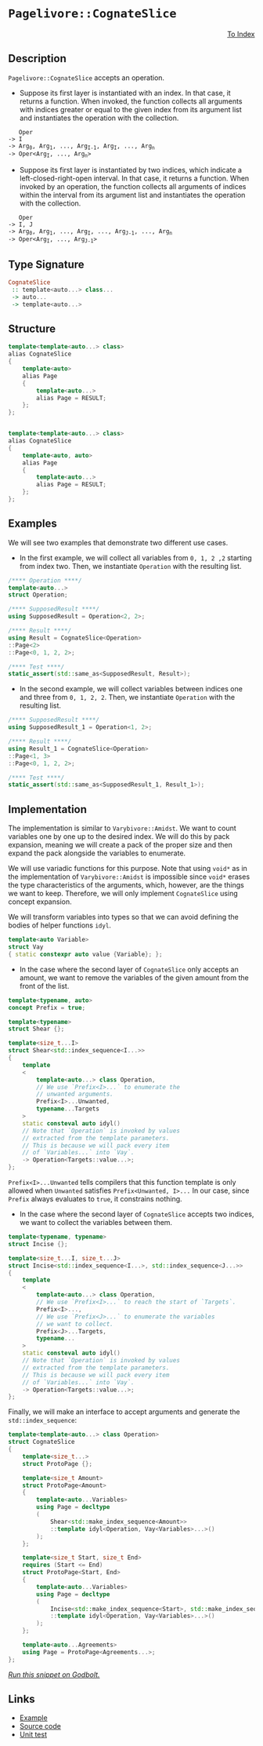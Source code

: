 <!-- Copyright 2024 Feng Mofan
SPDX-License-Identifier: Apache-2.0 -->

# `Pagelivore::CognateSlice`

<p style='text-align: right;'><a href="../../../facilities/metafunctions.md#pagelivore-cognate-slice">To Index</a></p>

## Description

`Pagelivore::CognateSlice` accepts an operation.

- Suppose its first layer is instantiated with an index.
In that case, it returns a function.
When invoked, the function collects all arguments with indices greater or equal to the given index from its argument list and instantiates the operation with the collection.

<pre><code>   Oper
-> I
-> Arg<sub>0</sub>, Arg<sub>1</sub>, ..., Arg<sub>I-1</sub>, Arg<sub>I</sub>, ..., Arg<sub>n</sub>
-> Oper&lt;Arg<sub>I</sub>, ..., Arg<sub>n</sub>&gt;</code></pre>

- Suppose its first layer is instantiated by two indices, which indicate a left-closed-right-open interval.
In that case, it returns a function.
When invoked by an operation, the function collects all arguments of indices within the interval from its argument list and instantiates the operation with the collection.

<pre><code>   Oper
-> I, J
-> Arg<sub>0</sub>, Arg<sub>1</sub>, ..., Arg<sub>I</sub>, ..., Arg<sub>J-1</sub>, ..., Arg<sub>n</sub>
-> Oper&lt;Arg<sub>I</sub>, ..., Arg<sub>J-1</sub>&gt;</code></pre>

## Type Signature

```Haskell
CognateSlice
 :: template<auto...> class...
 -> auto...
 -> template<auto...>
```

## Structure

```C++
template<template<auto...> class>
alias CognateSlice
{
    template<auto>
    alias Page
    {
        template<auto...>
        alias Page = RESULT;
    };
};


template<template<auto...> class>
alias CognateSlice
{
    template<auto, auto>
    alias Page
    {
        template<auto...>
        alias Page = RESULT;
    };
};
```

## Examples

We will see two examples that demonstrate two different use cases.

- In the first example, we will collect all variables from `0, 1, 2 ,2` starting from index two.
Then, we instantiate `Operation` with the resulting list.

```C++
/**** Operation ****/
template<auto...>
struct Operation;

/**** SupposedResult ****/
using SupposedResult = Operation<2, 2>;

/**** Result ****/
using Result = CognateSlice<Operation>
::Page<2>
::Page<0, 1, 2, 2>;

/**** Test ****/
static_assert(std::same_as<SupposedResult, Result>);
```

- In the second example, we will collect variables between indices one and three from `0, 1, 2, 2`. Then, we instantiate `Operation` with the resulting list.

```C++
/**** SupposedResult ****/
using SupposedResult_1 = Operation<1, 2>;

/**** Result ****/
using Result_1 = CognateSlice<Operation>
::Page<1, 3>
::Page<0, 1, 2, 2>;

/**** Test ****/
static_assert(std::same_as<SupposedResult_1, Result_1>);
```

## Implementation

The implementation is similar to `Varybivore::Amidst`.
We want to count variables one by one up to the desired index.
We will do this by pack expansion, meaning we will create a pack of the proper size and then expand the pack alongside the variables to enumerate.

We will use variadic functions for this purpose.
Note that using `void*` as in the implementation of `Varybivore::Amidst` is impossible since `void*` erases the type characteristics of the arguments, which, however, are the things we want to keep.
Therefore, we will only implement `CognateSlice` using concept expansion.

We will transform variables into types so that we can avoid defining the bodies of helper functions `idyl`.

```C++
template<auto Variable>
struct Vay
{ static constexpr auto value {Variable}; };
```

- In the case where the second layer of `CognateSlice` only accepts an amount, we want to remove the variables of the given amount from the front of the list.

```C++
template<typename, auto>
concept Prefix = true;

template<typename>
struct Shear {};

template<size_t...I>
struct Shear<std::index_sequence<I...>>
{
    template
    <
        template<auto...> class Operation,
        // We use `Prefix<I>...` to enumerate the
        // unwanted arguments.
        Prefix<I>...Unwanted,
        typename...Targets
    >
    static consteval auto idyl()
    // Note that `Operation` is invoked by values
    // extracted from the template parameters.
    // This is because we will pack every item
    // of `Variables...` into `Vay`.
    -> Operation<Targets::value...>;
};
```

`Prefix<I>...Unwanted` tells compilers that this function template is only allowed when `Unwanted` satisfies `Prefix<Unwanted, I>...`
In our case, since `Prefix` always evaluates to `true`, it constrains nothing.

- In the case where the second layer of `CognateSlice` accepts two indices, we want to collect the variables between them.

```C++
template<typename, typename>
struct Incise {};

template<size_t...I, size_t...J>
struct Incise<std::index_sequence<I...>, std::index_sequence<J...>>
{
    template
    <
        template<auto...> class Operation,
        // We use `Prefix<I>...` to reach the start of `Targets`.
        Prefix<I>...,
        // We use `Prefix<J>...` to enumerate the variables
        // we want to collect.
        Prefix<J>...Targets,
        typename...
    >
    static consteval auto idyl()
    // Note that `Operation` is invoked by values
    // extracted from the template parameters.
    // This is because we will pack every item
    // of `Variables...` into `Vay`.
    -> Operation<Targets::value...>;
};
```

Finally, we will make an interface to accept arguments and generate the `std::index_sequence`:

```C++
template<template<auto...> class Operation>
struct CognateSlice
{
    template<size_t...>
    struct ProtoPage {};

    template<size_t Amount>
    struct ProtoPage<Amount>
    {
        template<auto...Variables>
        using Page = decltype
        (
            Shear<std::make_index_sequence<Amount>>
            ::template idyl<Operation, Vay<Variables>...>()
        );
    };

    template<size_t Start, size_t End>
    requires (Start <= End)
    struct ProtoPage<Start, End>
    {
        template<auto...Variables>
        using Page = decltype
        (
            Incise<std::make_index_sequence<Start>, std::make_index_sequence<End-Start>>
            ::template idyl<Operation, Vay<Variables>...>()
        );
    };

    template<auto...Agreements>
    using Page = ProtoPage<Agreements...>;
};
```

[*Run this snippet on Godbolt.*](https://godbolt.org/#z:OYLghAFBqd5QCxAYwPYBMCmBRdBLAF1QCcAaPECAMzwBtMA7AQwFtMQByARg9KtQYEAysib0QXACx8BBAKoBnTAAUAHpwAMvAFYTStJg1DIApACYAQuYukl9ZATwDKjdAGFUtAK4sGIAKwA7KSuADJ4DJgAcj4ARpjEEgDMwQAOqAqETgwe3r4BaRlZAuGRMSzxiVwptpj2jgJCBEzEBLk%2BfkG19dlNLQSl0XEJycEKza3t%2BV3j/YPllaMAlLaoXsTI7BwA9ABU%2BweHR8e72yYaAIJ7BwDUACKYqa6MyHiYCjeHZ5fXJ39H3wu5yBZiSEWQ3iwNxMSTcXkctEIAE8YdhgeYwQwIV4oTC3MhxugsFRUeifocbspiJgaKpPgdAQRMCxUgYmXiCEinsw2KQbkx4ahSZc0FjHgRKdTadCkncbgRiF5MDCrJdgb9djcAGpMJH0/aM5mspjs2ECojalp4JixejCi7jRUOS0otWBCw3WaOZA3UXjTCqVLEfmCm4ANzESuh7p1xGttuVgTuKujyaSqqB5P%2B2a%2B6opAEkWfQ2IITdl9ac8znq4Cq/sbkIEJgWhXDUWTcrYZzuaxO2jLo6vM7G83gyZ3eO0xngUz26a3JkAF6YAD6BAAdJv8/bB8Omy08YSQCAIlhVCulABHJVivH5zfr0lJftAieXG4f%2BVGtnK9%2BfvHAp%2BQFfnOnZuOaqAPqivoGAoHwAPJPMQZYCKQgHAR%2B2zbDcADqmA3F4SjQgAbBoVI0ngqh3qiUGkfKqA3IwPgJB28pNuhGFYQRDAAO6GEy6D8sQwDMYICiPn%2BGHkbS1HPg%2Bci8fxmDoGhknAd2jC9g%2BAAqLTAJgBAKBxMovkBXp4D6fpMhGtAhhaeDoEitAQEsxlcVEqBMmxJokRoiEsQ0DAmHReAfBEYaoAA1spNyxHqNlKkZalcQGCpMA4MVUMQqAsGx%2BGzsaXmpC0vZMsQ4ludh2kIKFNy1fEoiEfhPHNXQtnFcgkWMWGCR6oQzKVTcqBUL5sbxvQ4mbsFGh1YIDHTTqKKkRJFxAQAtNB/nIYFeK6cJBkKMeCWYFBz4quiSbnWqWb1vmWKhfhuaXAVP4clymm8vK708n2wK7hKd2vER45WJd6ZkhcL0doeeDLmuD75nyS6rhum4AFI7gqQ4A/dSiHgQ6DHqeAYXpg14vGB95Tc%2BSME0TDBnqT5O3rCaOnWiZ1uhmQFQ%2ByakAWpPPftDZqCuzMFMHBNxbShDCqatGE3FxeEEcDpHSZRsnYLRM0WtS6UIHlnoTBKw2%2BXt%2BmGdNK2K5KFFUbC25yZu8u28r%2BFNb5GsO24GPO4%2BdEWkxbDbflTbhlaNoTcZQFcS1Nx8YI9G%2Bp49Q24r3t4n72ubhbB2u4rGk/VB/OcwrH7mZZAj%2BjZdkMQ5TkuYNHleQQCA%2BdNMs7SFYUMBF0WCXFEfeO8g2pchGWCVlOVG7z%2BHFchbBlRVyVVTVYUfA1ApEfHPFtTcHVdZgPXEH1s6DWbC2Rwmk0BzNEQWlfS0aOnH4bc%2B0tIbLu16QdR2RidamHNpxg2nDdTUHhgDMCZEIREmxWwzmFvOOeeIILiwhJLBCX8dpl3%2BjcSB0DMCwIsr%2BV83NPwoNhMjeGQDjJ4KpJ5VAygmD6WjKDKcEMhagRhnDCUFwWBrEEPaMyWNnQMKIMw/SeJ%2BGCIIMI/8b5y7qSQWBNBm4xpR1HmXW2hEIjAEpCw/CMI5RYAhBpGOn4IAWIwiOA8VC6YgBYEwaKK5ibnivDeTY0iBFeCEWdbRttPzHjnnVRytA8Rd2yHyRaeINE3xokApugtPyuXBvzUBnCKEqJ4SjBsJskaw1ydgBm8iPzUmvHgakHwIB9FaDKNwxibjFPQK5NS9DsoSMMXiWpBA%2BTNNKWw6xIFCqqLFuo6%2B0cAkYV0UYAxrDGmmNoOY5JH4rErOAoDB6%2BNCaOOcauNxTNPFgR6aiWmOynEuIOR4imeJmlrROf40ygSPzBJUaEpyETsFRJdLEiZWic6PmfEkpRQFUnkI/JOK6mYlGUPAmM9cFxgDUmZIwK2UzVZ6LmUY2UkpGGSLAoi5FJZDLsyhZCtJ0KNTVhOICDUNwABilTxhNNUKwVkj0GR1mpTSiGGJwSQmxfiAQmxUhopfFyz%2BAVyxPUhtk0WRBSUDlERKSJAgyXgIbF4VI6QlDoAAErvC8EshBlwZn6KEFqnVykDUKCNRKRpqqgqwjMHyMwT4wFXApDau1JqLhmpuN641jSCEdmIV42Ejr7THnxXiN1Zdo1dNhBoPkXBXWuvdRDOl2l3gShlZXFcmCEgEAgEeEAChewFqMrCC12qMjWsNUsvkga5HPjBZm7l2ZaUUiEJgUUglsCsqLByg0XKO0AnbbcGtVr9UNtzZy01mRZlTrrTO21SyVxcBlHKSNsJU03DjcAid9Zm2%2Bv9c2jdW78GoCgaGuBYEd0vgTVI3dfIkhRpADGpNKa037ozddT1txs3Mrzc0b0lalCtBLQ48tbBK3dMtSu89e6kOojBRwFYtBOD%2BF4H4DgWhSCoE4A0yw1hPRrA2EY0EPBSAEE0OhlYkUAiSHXBoAAHGYMwABOTjXB/BsdY1wQIgRpCYY4JIXgLAJAaGTbh/DhGOC8EOsm2jeH0OkDgLAGAiAQBrAIKkeE5BKBoBZHQBIUReycFUKx4ia1iKSBuMAZAPopDrjMLwZShASAOT0PwQQIgxDsCkDIQQigVDqFU6QXQqaeLIVSJwHgGGsM4bowRzg8F4T6dNiNKzNm7MOaczcFzZgbgQA8CZ%2BgY4qNLF4CprQKwIBIGM6kUzZAKAQCay1kAwApAupoEshIh0ICxBS7ECILQkTxd4KN5gp94KxG0L2lT1HjPEvggwWgE2ItYFiF4YA4FaC0EOtwXgWAnFGHEFtypi28A9SO/hgMvb4RbGow/OoKXESxGQqfDwWAUsKjwJJ47pAT6xDrQ8M7wBERGDoysKgBhgAKC1G8Hi/lcPUd88IUQ4ggsY9C2oFLUX9CGGMNYaw%2Bg8CxEOpAFYqBRXZCO2tQkxjTAkcsGYOTJ84xYCpy5bo13nAQFcFMPwqawgRCGBUEYqadXFByJ4DoegZeBXmMMKofOHC9BNsLvQdh%2BcMB6SryXavZiTHl/kVNJuBji4WFLlYChyObAkIljg2HSCyd4PJm4OXbP2cc855jxWIC4E85VpIXBqs0ZhysfcWBEi88Y5IJI65OMpEkBoSQZhJCkQ0P4YinH9CcHE6QSTYf1zES4MRVjnGBPEX8JIXjKfiJu5S/JxTIBlMw/U1phrOmMsGbax1ir5m2CcBaCwMMgQ1pMAlrMrgnH1xcBY%2B5/ARAuc%2BdkP57H0hcdKHxxF3QLqYtMDi8d53rv3epY4OlvT8IhrZesz7mf%2Bi58L5YyVsrzWKvQlBGYCPtW1M96D4JCGbtY5Sf4jAYJGBz5cDJp9bLyUDDYRbTbjaTakDIGzbzaLaoEraoprYbYpbba7b7aHaoGnbE4Xb4b4DUga63YpYPbIBPaoGvaib4YfZfZIg/ZbD4b/aA7UYg5g7MjkF6Kd5w4sKI7I6o6oEY6b6Bbb6yB47hb4YH5E7Q4s5WCWDk6U7wA0507VycCM4EzM6k5s4c4JBc7vDaHq6BQuAMza6i4MyG6LDS5FCBR2GkBK7ZCOFS5WGa79BuG64a6NAmxeHG5a5m4i62DBHW6q5O6rDrCO7h4F4u7JYRae7e55aQHP7z6L4zRB4r4kDf5h5/5R6kAx4jC86iZF4l7z7p6BD%2BCcZCZJAZ5Z717N6pGcBt4d6qb1bd5IC6aZYgFAHEDD5bBj55YsAKBhg%2Bhhgv4/jjDL4h7eaprSFY6yHBbyC76KE6AgBJCkBH4n4JZJHn4t5pZ95ZZe7jGTHTGzEdjMqlZgEtaFFJDFHdHqaNYPEVaDEfEjBTHaorgzGcYrhzEEAriqB2Z8B0DwFDYjZjanyoHoFIhzYLYODYE5SrbrabaUGYA7Z7ZiAkFA5kHnZcEnZXY0EWERb0GMFA7MHvYU7sGcF/Zxi8G8D8FKDg5CHQ6vGiEI5I6YAo7chSEb6rESByEhabEE47EqEk6s42AfY846GBRHbbBHhqHWDs4e6c4OQWHU4%2BEC5C7hF6Bi5lAxHOGZCuEGmmmy4hE651B649L%2BG2mBH65RHGlG465hF5ARGW7WmJH27xGBZn4pFyacAXH2YTFTHhg3FMh3HB6r6FHh41YlFlFx7O5VEgBcbrhJBJD%2BB8b17SZZmBCV5tHBkKa2Dt6R7dEMYgCSD%2BDJ6CaBDSasaSA8ZcDsZmBN6iZJBBke4dEVl1bO5ubFk9mln/5LArAnyZDOCSBAA)

## Links

- [Example](../../../code/facilities/metafunctions/pagelivore/cognate_slice/implementation.hpp)
- [Source code](../../../../conceptrodon/descend/pagelivore/cognate_slice.hpp)
- [Unit test](../../../../tests/unit/metafunctions/pagelivore/cognate_slice.test.hpp)
